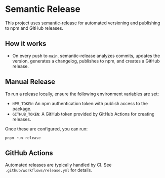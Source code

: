 # Semantic Release

This project uses [semantic-release](https://semantic-release.gitbook.io/) for automated versioning and publishing to npm and GitHub releases.

## How it works
- On every push to `main`, semantic-release analyzes commits, updates the version, generates a changelog, publishes to npm, and creates a GitHub release.

## Manual Release
To run a release locally, ensure the following environment variables are set:
- `NPM_TOKEN`: An npm authentication token with publish access to the package.
- `GITHUB_TOKEN`: A GitHub token provided by GitHub Actions for creating releases.

Once these are configured, you can run:

```
pnpm run release
```

## GitHub Actions
Automated releases are typically handled by CI. See `.github/workflows/release.yml` for details.

